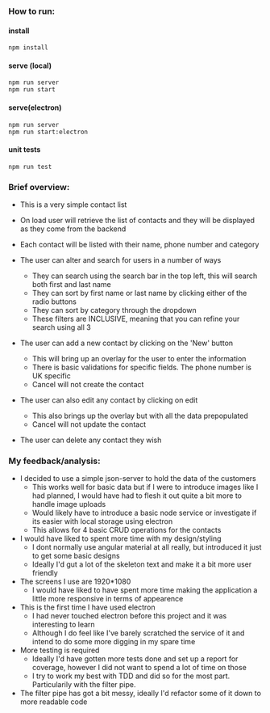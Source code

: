 ### How to run: 
#### install
`npm install`
#### serve (local)
`npm run server`                   
`npm run start`
#### serve(electron)
`npm run server`                   
`npm run start:electron`
#### unit tests
`npm run test`


### Brief overview:
 * This is a very simple contact list
 * On load user will retrieve the list of contacts and they will be displayed as they come from the backend
 * Each contact will be listed with their name, phone number and category
 * The user can alter and search for users in a number of ways
    - They can search using the search bar in the top left, this will search both first and last name
    - They can sort by first name or last name by clicking either of the radio buttons
    - They can sort by category through the dropdown
    - These filters are INCLUSIVE, meaning that you can refine your search using all 3

 * The user can add a new contact by clicking on the 'New' button
    - This will bring up an overlay for the user to enter the information
    - There is basic validations for specific fields. The phone number is UK specific
    - Cancel will not create the contact
 * The user can also edit any contact by clicking on edit
    - This also brings up the overlay but with all the data prepopulated
    - Cancel will not update the contact
 * The user can delete any contact they wish

 ### My feedback/analysis:
* I decided to use a simple json-server to hold the data of the customers
    - This works well for basic data but if I were to introduce images like I had planned, I would have had to flesh it out quite a bit more to handle image uploads
    - Would likely have to introduce a basic node service or investigate if its easier with local storage using electron
    - This allows for 4 basic CRUD operations for the contacts
* I would have liked to spent more time with my design/styling
    - I dont normally use angular material at all really, but introduced it just to get some basic designs
    - Ideally I'd gut a lot of the skeleton text and make it a bit more user friendly
* The screens I use are 1920*1080
    - I would have liked to have spent more time making the application a little more responsive in terms of appearence
* This is the first time I have used electron
    - I had never touched electron before this project and it was interesting to learn
    - Although I do feel like I've barely scratched the service of it and intend to do some more digging in my spare time
* More testing is required
    - Ideally I'd have gotten more tests done and set up a report for coverage, however I did not want to spend a lot of time on those
    - I try to work my best with TDD and did so for the most part. Particularily with the filter pipe.
* The filter pipe has got a bit messy, ideally I'd refactor some of it down to more readable code



    

